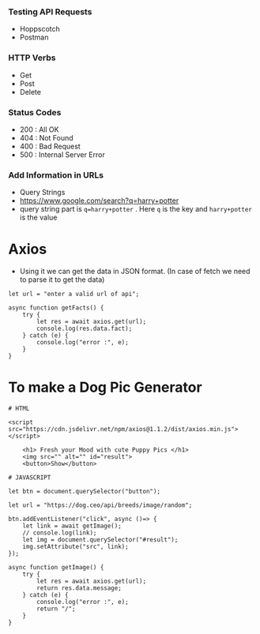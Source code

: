 ### Testing API Requests
- Hoppscotch
- Postman

### HTTP Verbs
- Get
- Post
- Delete

### Status Codes
- 200 : All OK
- 404 : Not Found
- 400 : Bad Request
- 500 : Internal Server Error

### Add Information in URLs

- Query Strings
- https://www.google.com/search?q=harry+potter
- query string part is `q=harry+potter` . Here `q` is the key and `harry+potter` is the value

# Axios

- Using it we can get the data in JSON format. (In case of fetch we need to parse it to get the data)
```
let url = "enter a valid url of api";

async function getFacts() {
	try {
		let res = await axios.get(url);
		console.log(res.data.fact);
	} catch (e) {
		console.log("error :", e);
	}
}
```

# To make a Dog Pic Generator

```
# HTML

<script src="https://cdn.jsdelivr.net/npm/axios@1.1.2/dist/axios.min.js"></script>

    <h1> Fresh your Mood with cute Puppy Pics </h1>
    <img src="" alt="" id="result">
    <button>Show</button>
```

```
# JAVASCRIPT

let btn = document.querySelector("button");

let url = "https://dog.ceo/api/breeds/image/random";

btn.addEventListener("click", async ()=> {
    let link = await getImage();
    // console.log(link);
    let img = document.querySelector("#result");
    img.setAttribute("src", link);
});

async function getImage() {
    try {
        let res = await axios.get(url);
        return res.data.message;
    } catch (e) {
        console.log("error :", e);
        return "/";
    }
}
```